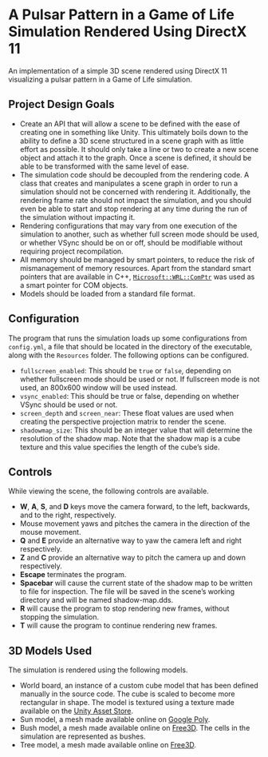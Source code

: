 # A Pulsar Pattern in a Game of Life Simulation Rendered Using DirectX 11

An implementation of a simple 3D scene rendered using DirectX 11 visualizing a pulsar pattern in a Game of Life simulation.

## Project Design Goals

-  Create an API that will allow a scene to be defined with the ease of creating one in something like Unity. This ultimately boils down to the ability to define a 3D scene structured in a scene graph with as little effort as possible. It should only take a line or two to create a new scene object and attach it to the graph. Once a scene is defined, it should be able to be transformed with the same level of ease.
- The simulation code should be decoupled from the rendering code. A class that creates and manipulates a scene graph in order to run a simulation should not be concerned with rendering it. Additionally, the rendering frame rate should not impact the simulation, and you should even be able to start and stop rendering at any time during the run of the simulation without impacting it.
- Rendering configurations that may vary from one execution of the simulation to another, such as whether full screen mode should be used, or whether VSync should be on or off, should be modifiable without requiring project recompilation.
- All memory should be managed by smart pointers, to reduce the risk of mismanagement of memory resources. Apart from the standard smart pointers that are available in C++, [`Microsoft::WRL::ComPtr`](https://github.com/Microsoft/DirectXTK/wiki/ComPtr) was used as a smart pointer for COM objects.
- Models should be loaded from a standard file format.

## Configuration

The program that runs the simulation loads up some configurations from `config.yml`, a file that should be located in the directory of the executable, along with the `Resources` folder. The following options can be configured.

- `fullscreen_enabled`: This should be `true` or `false`, depending on whether fullscreen mode should be used or not. If fullscreen mode is not used, an 800x600 window will be used instead.
- `vsync_enabled`: This should be true or false, depending on whether VSync should be used or not.
- `screen_depth` and `screen_near`: These float values are used when creating the perspective projection matrix to render the scene.
- `shadowmap_size`: This should be an integer value that will determine the resolution of the shadow map. Note that the shadow map is a cube texture and this value specifies the length of the cube’s side.

## Controls

While viewing the scene, the following controls are available.

- **W**, **A**, **S**, and **D** keys move the camera forward, to the left, backwards, and to the right, respectively.
- Mouse movement yaws and pitches the camera in the direction of the mouse movement.
- **Q** and **E** provide an alternative way to yaw the camera left and right respectively.
- **Z** and **C** provide an alternative way to pitch the camera up and down respectively.
- **Escape** terminates the program.
- **Spacebar** will cause the current state of the shadow map to be written to file for inspection. The file will be saved in the scene’s working directory and will be named shadow-map.dds.
- **R** will cause the program to stop rendering new frames, without stopping the simulation.
- **T** will cause the program to continue rendering new frames.

## 3D Models Used

The simulation is rendered using the following models.

- World board, an instance of a custom cube model that has been defined manually in the source code. The cube is scaled to become more rectangular in shape. The model is textured using a texture made available on the [Unity Asset Store](https://assetstore.unity.com/packages/2d/textures-materials/floors/tileable-hand-painted-ground-texture-pack-2-62018).
- Sun model, a mesh made available online on [Google Poly](https://poly.google.com/view/8atTd-V-X7i).
- Bush model, a mesh made available online on [Free3D](https://free3d.com/3d-model/free-low-poly-nature-pack-16603.html). The cells in the simulation are represented as bushes.
- Tree model, a mesh made available online on [Free3D](https://free3d.com/3d-model/low-poly-tree-73217.html).
